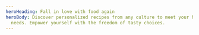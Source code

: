 ```yaml
---
heroHeading: Fall in love with food again
heroBody: Discover personalized recipes from any culture to meet your health
  needs. Empower yourself with the freedom of tasty choices.
---
```

